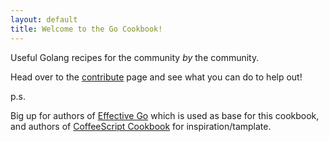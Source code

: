 ```yaml
---
layout: default
title: Welcome to the Go Cookbook!
---
```


Useful Golang recipes for the community _by_ the community.

Head over to the [contribute](/contributing) page and see what you can do to help out!

p.s.

Big up for authors of [Effective Go](http://golang.org/doc/effective_go.html) which is used as base for this cookbook, and authors of [CoffeeScript Cookbook](http://coffeescriptcookbook.com/) for inspiration/tamplate.
